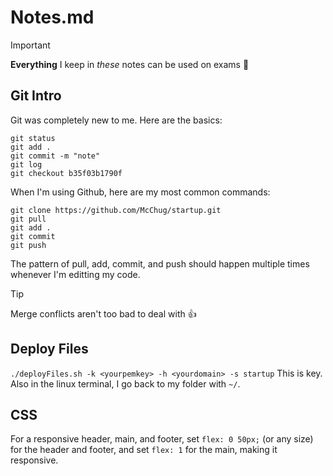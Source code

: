# Notes.md
> [!IMPORTANT]
> **Everything** I keep in _these_ notes can be used on exams :sauropod:

## Git Intro
Git was completely new to me. Here are the basics:
```
git status
git add .
git commit -m "note"
git log
git checkout b35f03b1790f
```
When I'm using Github, here are my most common commands:
```
git clone https://github.com/McChug/startup.git
git pull
git add .
git commit
git push
```
The pattern of pull, add, commit, and push should happen multiple times whenever I'm editting my code.
> [!TIP]
> Merge conflicts aren't too bad to deal with :thumbsup:

## Deploy Files
```./deployFiles.sh -k <yourpemkey> -h <yourdomain> -s startup```
This is key. Also in the linux terminal, I go back to my folder with ```~/```.

## CSS
For a responsive header, main, and footer, set ```flex: 0 50px;``` (or any size) for the header and footer, and set ```flex: 1``` for the main, making it responsive.
